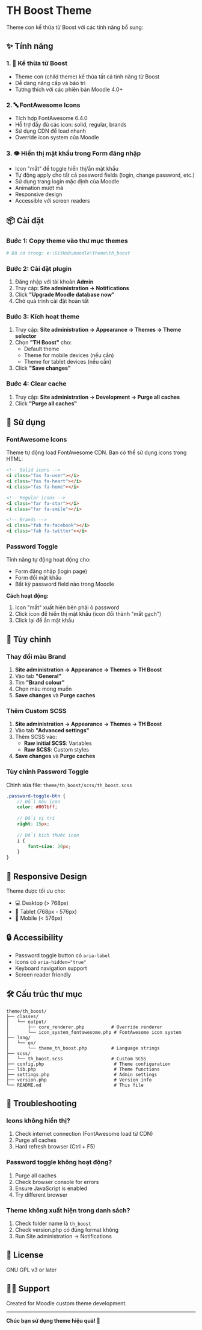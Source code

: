 # TH Boost Theme

Theme con kế thừa từ Boost với các tính năng bổ sung:

## ✨ Tính năng

### 1. 🎨 Kế thừa từ Boost
- Theme con (child theme) kế thừa tất cả tính năng từ Boost
- Dễ dàng nâng cấp và bảo trì
- Tương thích với các phiên bản Moodle 4.0+

### 2. 🔤 FontAwesome Icons
- Tích hợp FontAwesome 6.4.0
- Hỗ trợ đầy đủ các icon: solid, regular, brands
- Sử dụng CDN để load nhanh
- Override icon system của Moodle

### 3. 👁️ Hiển thị mật khẩu trong Form đăng nhập
- Icon "mắt" để toggle hiển thị/ẩn mật khẩu
- Tự động apply cho tất cả password fields (login, change password, etc.)
- Sử dụng trang login mặc định của Moodle
- Animation mượt mà
- Responsive design
- Accessible với screen readers

## 📦 Cài đặt

### Bước 1: Copy theme vào thư mục themes
```bash
# Đã có trong: e:\GitHub\moodle\theme\th_boost
```

### Bước 2: Cài đặt plugin
1. Đăng nhập với tài khoản **Admin**
2. Truy cập: **Site administration → Notifications**
3. Click **"Upgrade Moodle database now"**
4. Chờ quá trình cài đặt hoàn tất

### Bước 3: Kích hoạt theme
1. Truy cập: **Site administration → Appearance → Themes → Theme selector**
2. Chọn **"TH Boost"** cho:
   - Default theme
   - Theme for mobile devices (nếu cần)
   - Theme for tablet devices (nếu cần)
3. Click **"Save changes"**

### Bước 4: Clear cache
1. Truy cập: **Site administration → Development → Purge all caches**
2. Click **"Purge all caches"**

## 🎯 Sử dụng

### FontAwesome Icons
Theme tự động load FontAwesome CDN. Bạn có thể sử dụng icons trong HTML:

```html
<!-- Solid icons -->
<i class="fas fa-user"></i>
<i class="fas fa-heart"></i>
<i class="fas fa-home"></i>

<!-- Regular icons -->
<i class="far fa-star"></i>
<i class="far fa-smile"></i>

<!-- Brands -->
<i class="fab fa-facebook"></i>
<i class="fab fa-twitter"></i>
```

### Password Toggle
Tính năng tự động hoạt động cho:
- Form đăng nhập (login page)
- Form đổi mật khẩu
- Bất kỳ password field nào trong Moodle

**Cách hoạt động:**
1. Icon "mắt" xuất hiện bên phải ô password
2. Click icon để hiển thị mật khẩu (icon đổi thành "mắt gạch")
3. Click lại để ẩn mật khẩu

## 🔧 Tùy chỉnh

### Thay đổi màu Brand
1. **Site administration → Appearance → Themes → TH Boost**
2. Vào tab **"General"**
3. Tìm **"Brand colour"**
4. Chọn màu mong muốn
5. **Save changes** và **Purge caches**

### Thêm Custom SCSS
1. **Site administration → Appearance → Themes → TH Boost**
2. Vào tab **"Advanced settings"**
3. Thêm SCSS vào:
   - **Raw initial SCSS**: Variables
   - **Raw SCSS**: Custom styles
4. **Save changes** và **Purge caches**

### Tùy chỉnh Password Toggle
Chỉnh sửa file: `theme/th_boost/scss/th_boost.scss`

```scss
.password-toggle-btn {
    // Đổi màu icon
    color: #007bff;
    
    // Đổi vị trí
    right: 15px;
    
    // Đổi kích thước icon
    i {
        font-size: 20px;
    }
}
```

## 📱 Responsive Design
Theme được tối ưu cho:
- 💻 Desktop (> 768px)
- 📱 Tablet (768px - 576px)
- 📱 Mobile (< 576px)

## 🔒 Accessibility
- Password toggle button có `aria-label`
- Icons có `aria-hidden="true"`
- Keyboard navigation support
- Screen reader friendly

## 🛠️ Cấu trúc thư mục

```
theme/th_boost/
├── classes/
│   └── output/
│       ├── core_renderer.php          # Override renderer
│       └── icon_system_fontawesome.php # FontAwesome icon system
├── lang/
│   └── en/
│       └── theme_th_boost.php         # Language strings
├── scss/
│   └── th_boost.scss                  # Custom SCSS
├── config.php                          # Theme configuration
├── lib.php                             # Theme functions
├── settings.php                        # Admin settings
├── version.php                         # Version info
└── README.md                           # This file
```

## 🐛 Troubleshooting

### Icons không hiển thị?
1. Check internet connection (FontAwesome load từ CDN)
2. Purge all caches
3. Hard refresh browser (Ctrl + F5)

### Password toggle không hoạt động?
1. Purge all caches
2. Check browser console for errors
3. Ensure JavaScript is enabled
4. Try different browser

### Theme không xuất hiện trong danh sách?
1. Check folder name là `th_boost`
2. Check version.php có đúng format không
3. Run Site administration → Notifications

## 📄 License
GNU GPL v3 or later

## 👨‍💻 Support
Created for Moodle custom theme development.

---

**Chúc bạn sử dụng theme hiệu quả! 🎉**
